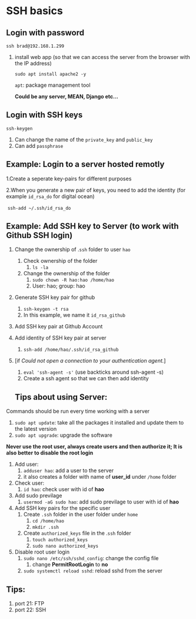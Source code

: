 # SSH basics

## Login with password

`ssh brad@192.168.1.299`

1. install web app (so that we can access the server from the browser with the IP address)

   `sudo apt install apache2 -y`

   `apt`: package management tool

   **Could be any server, MEAN, Django etc...**

## Login with SSH keys

`ssh-keygen`

1. Can change the name of the `private_key` and `public_key`
2. Can add `passphrase`



## Example: Login to a server hosted remotly

1.Create a seperate key-pairs for different purposes

2.When you generate a new pair of keys, you need to add the identity (for example `id_rsa_do` for digital ocean)

​	`ssh-add ~/.ssh/id_rsa_do`



## Example: Add SSH key to Server (to work with Github SSH login)

1. Change the ownership of .`ssh` folder to user `hao`
   1. Check ownership of the folder
      1. `ls -la`
   2. Change the ownership of the folder
      1. `sudo chown -R hao:hao /home/hao`
      2. User: hao; group: hao

2. Generate SSH key pair for github

   1. `ssh-keygen -t rsa`
   2. In this example, we name it `id_rsa_github`

3. Add SSH key pair at Github Account

4. Add identity of SSH key pair at server

   1. `ssh-add /home/hao/.ssh/id_rsa_github`

5. [if *Could not open a connection to your authentication agent.*]

   1. `eval 'ssh-agent -s'` (use backticks around ssh-agent -s)
   2. Create a ssh agent so that we can then add identity

   ## Tips about using Server:

Commands should be run every time working with a server

1. `sudo apt update`: take all the packages it installed and update them to the latest version
2. `sudo apt upgrade`: upgrade the software

**Never use the root user, always create users and then authorize it; It is also better to disable the root login**

1. Add user:
   1. `adduser hao`: add a user to the server
   2. it also creates a folder with name of **user_id** under `/home` folder
2. Check user:
   1. `id hao`: check user with id of **hao**
3. Add sudo previlage
   1. `usermod -aG sudo hao`: add sudo previlage to user with id of **hao**
4. Add SSH key pairs for the specific user
   1. Create `.ssh` folder in the user folder under `home`
      1. `cd /home/hao`
      2. `mkdir .ssh`
   2. Create `authorized_keys` file in the .`ssh` folder
      1. `touch authorized_keys`
      2. `sudo nano authorized_keys`
5. Disable root user login
   1. `sudo nano /etc/ssh/sshd_config`: change the config file
      1. change **PermitRootLogin** to **no**
   2. `sudo systemctl reload sshd`: reload sshd from the server







## Tips:

1. port 21: FTP
2. port 22: SSH









